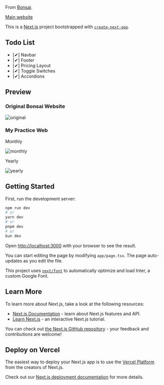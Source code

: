 From [Bonsai](https://www.frontendpractice.com/projects/bonsai).

[Main website](http://web.archive.org/web/20221117021714/https://www.hellobonsai.com/pricing)

This is a [Next.js](https://nextjs.org/) project bootstrapped with [`create-next-app`](https://github.com/vercel/next.js/tree/canary/packages/create-next-app).

## Todo List

- [✔] Navbar
- [✔] Footer
- [✔] Pricing Layout
- [✔] Toggle Switches
- [✔] Accordions

## Preview

### Original Bonsai Website

![original](https://private-user-images.githubusercontent.com/138525570/313412323-9117a8cb-2d2c-49af-b524-fc806b50ba09.png?jwt=eyJhbGciOiJIUzI1NiIsInR5cCI6IkpXVCJ9.eyJpc3MiOiJnaXRodWIuY29tIiwiYXVkIjoicmF3LmdpdGh1YnVzZXJjb250ZW50LmNvbSIsImtleSI6ImtleTUiLCJleHAiOjE3MTA2MDE0NzcsIm5iZiI6MTcxMDYwMTE3NywicGF0aCI6Ii8xMzg1MjU1NzAvMzEzNDEyMzIzLTkxMTdhOGNiLTJkMmMtNDlhZi1iNTI0LWZjODA2YjUwYmEwOS5wbmc_WC1BbXotQWxnb3JpdGhtPUFXUzQtSE1BQy1TSEEyNTYmWC1BbXotQ3JlZGVudGlhbD1BS0lBVkNPRFlMU0E1M1BRSzRaQSUyRjIwMjQwMzE2JTJGdXMtZWFzdC0xJTJGczMlMkZhd3M0X3JlcXVlc3QmWC1BbXotRGF0ZT0yMDI0MDMxNlQxNDU5MzdaJlgtQW16LUV4cGlyZXM9MzAwJlgtQW16LVNpZ25hdHVyZT04MmI0NmY4MGVhNzM5NWM2Njc4Y2Q5NDFlZGUxMmM1MzU0YTNiMjdhM2UwNzJjNTc3ZTBhYTMxZmQ0NGFlZTNkJlgtQW16LVNpZ25lZEhlYWRlcnM9aG9zdCZhY3Rvcl9pZD0wJmtleV9pZD0wJnJlcG9faWQ9MCJ9.UK4o18lF1m-wb_wjXf_BxbVgA74zzYu5oOvAXSQQmFg)

### My Practice Web

Monthly

![monthly](https://private-user-images.githubusercontent.com/138525570/313412405-78f7ab69-977c-43f7-8796-66f57c037444.png?jwt=eyJhbGciOiJIUzI1NiIsInR5cCI6IkpXVCJ9.eyJpc3MiOiJnaXRodWIuY29tIiwiYXVkIjoicmF3LmdpdGh1YnVzZXJjb250ZW50LmNvbSIsImtleSI6ImtleTUiLCJleHAiOjE3MTA2MDE0NzYsIm5iZiI6MTcxMDYwMTE3NiwicGF0aCI6Ii8xMzg1MjU1NzAvMzEzNDEyNDA1LTc4ZjdhYjY5LTk3N2MtNDNmNy04Nzk2LTY2ZjU3YzAzNzQ0NC5wbmc_WC1BbXotQWxnb3JpdGhtPUFXUzQtSE1BQy1TSEEyNTYmWC1BbXotQ3JlZGVudGlhbD1BS0lBVkNPRFlMU0E1M1BRSzRaQSUyRjIwMjQwMzE2JTJGdXMtZWFzdC0xJTJGczMlMkZhd3M0X3JlcXVlc3QmWC1BbXotRGF0ZT0yMDI0MDMxNlQxNDU5MzZaJlgtQW16LUV4cGlyZXM9MzAwJlgtQW16LVNpZ25hdHVyZT0zNTNhMzNjMTAzN2Q5YTEyZTBkOTE4ZDNmNTNiZjVkOTI3OWU4ODc0ZDNhYzNmNDc0ZWU0YjcwZTU2Mzg1NzU1JlgtQW16LVNpZ25lZEhlYWRlcnM9aG9zdCZhY3Rvcl9pZD0wJmtleV9pZD0wJnJlcG9faWQ9MCJ9.e8WE9OBs5p3_v_yO5eesl7n3A7_U0cXwnFQlcL-jsuw)

Yearly

![yearly](https://private-user-images.githubusercontent.com/138525570/313412301-753da3aa-d4b3-434b-aec9-39b66ff498cf.png?jwt=eyJhbGciOiJIUzI1NiIsInR5cCI6IkpXVCJ9.eyJpc3MiOiJnaXRodWIuY29tIiwiYXVkIjoicmF3LmdpdGh1YnVzZXJjb250ZW50LmNvbSIsImtleSI6ImtleTUiLCJleHAiOjE3MTA2MDE0NzcsIm5iZiI6MTcxMDYwMTE3NywicGF0aCI6Ii8xMzg1MjU1NzAvMzEzNDEyMzAxLTc1M2RhM2FhLWQ0YjMtNDM0Yi1hZWM5LTM5YjY2ZmY0OThjZi5wbmc_WC1BbXotQWxnb3JpdGhtPUFXUzQtSE1BQy1TSEEyNTYmWC1BbXotQ3JlZGVudGlhbD1BS0lBVkNPRFlMU0E1M1BRSzRaQSUyRjIwMjQwMzE2JTJGdXMtZWFzdC0xJTJGczMlMkZhd3M0X3JlcXVlc3QmWC1BbXotRGF0ZT0yMDI0MDMxNlQxNDU5MzdaJlgtQW16LUV4cGlyZXM9MzAwJlgtQW16LVNpZ25hdHVyZT1lMjNkNWVjNjU2NGMxMGRiMTgxNTM2YTMyYjllMDFhYmEyNzk5NDJlZGQ3OTZmZmY3OTQxZDI1ZWI4OTM1OTc1JlgtQW16LVNpZ25lZEhlYWRlcnM9aG9zdCZhY3Rvcl9pZD0wJmtleV9pZD0wJnJlcG9faWQ9MCJ9.F2ZEKT1YTboV4Yh4k5uW5lIkvggXxvnN-s3sr7o3cMs)

## Getting Started

First, run the development server:

```bash
npm run dev
# or
yarn dev
# or
pnpm dev
# or
bun dev
```

Open [http://localhost:3000](http://localhost:3000) with your browser to see the result.

You can start editing the page by modifying `app/page.tsx`. The page auto-updates as you edit the file.

This project uses [`next/font`](https://nextjs.org/docs/basic-features/font-optimization) to automatically optimize and load Inter, a custom Google Font.

## Learn More

To learn more about Next.js, take a look at the following resources:

- [Next.js Documentation](https://nextjs.org/docs) - learn about Next.js features and API.
- [Learn Next.js](https://nextjs.org/learn) - an interactive Next.js tutorial.

You can check out [the Next.js GitHub repository](https://github.com/vercel/next.js/) - your feedback and contributions are welcome!

## Deploy on Vercel

The easiest way to deploy your Next.js app is to use the [Vercel Platform](https://vercel.com/new?utm_medium=default-template&filter=next.js&utm_source=create-next-app&utm_campaign=create-next-app-readme) from the creators of Next.js.

Check out our [Next.js deployment documentation](https://nextjs.org/docs/deployment) for more details.
